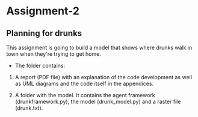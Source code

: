 # Assignment-2

## Planning for drunks

This assignment is going to build a model that shows where drunks walk in town when they're trying to get home.

* The folder contains:

1. A report (PDF file) with an explanation of the code development as well as UML diagrams and the code itself in the appendices.

2. A folder with the model. It contains the agent framework (drunkframework.py), the model (drunk_model.py) and
a raster file (drunk.txt).


